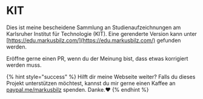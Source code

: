 # KIT

Dies ist meine bescheidene Sammlung an Studienaufzeichnungen am Karlsruher Institut für Technologie (KIT). Eine gerenderte Version kann unter [https://edu.markusbilz.com/](https://edu.markusbilz.com/) gefunden werden.

Eröffne gerne einen PR, wenn du der Meinung bist, dass etwas korrigiert werden muss.

{% hint style="success" %}
Hilft dir meine Webseite weiter? Falls du dieses Projekt unterstützen möchtest, kannst du mir gerne einen Kaffee an [paypal.me/markusbilz](https://paypal.me/markusbilz?country.x=DE\&locale.x=de\_DE) spenden. Danke.️:heart:
{% endhint %}
